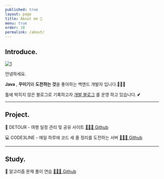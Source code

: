 ```yaml
---
published: true
layout: page
title: About me 💌
menu: true
order: 10
permalink: /about/
---
```



## Introduce.

<a href="https://github.com/LeeNaYoung240/LeeNaYoung240.github.io/assets/107848521/d7762d25-1b9b-402f-83c9-35e2ee86697e" class="popup img-link"><img src="https://github.com/user-attachments/assets/d7762d25-1b9b-402f-83c9-35e2ee86697e" alt="1" loading="lazy"></a>

안녕하세요.<br>


<b>Java </b>, <b>꾸미기</b>와 <b>도전하는 것</b>을 좋아하는 백엔드 개발자 입니다.🤸🏻‍♀️ 


틀에 박히지 않은 블로그로 기록하고자 <a href="https://LeeNayoung240.github.io">개발 블로그</a> 를 운영 하고 있습니다. 💕


---

## Project.

🛫 DETOUR - 여행 일정 관리 및 공유 사이트️ <a href="https://github.com/LeeNaYoung240/detour">💁🏻‍♀️ Github</a><br>

 💻 CODE3LINE - 매일 하루에 코드 세 줄 정리를 도전하는 서버 <a href="https://github.com/LeeNaYoung240/code3linePlus">💁🏻‍♀️  Github</a><br>


---

## Study.

💛 알고리즘 문제 풀이 연습 <a href="https://github.com/LeeNaYoung240/Algorithm">💁🏻‍♀️ Github</a><br>



